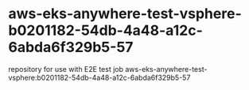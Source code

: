 # aws-eks-anywhere-test-vsphere-b0201182-54db-4a48-a12c-6abda6f329b5-57
repository for use with E2E test job aws-eks-anywhere-test-vsphere:b0201182-54db-4a48-a12c-6abda6f329b5-57

